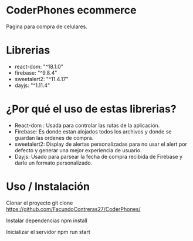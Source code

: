 # CoderPhones ecommerce
Pagina para compra de celulares.

# Librerias

- react-dom: "^18.1.0"
- firebase: "^9.8.4"
- sweetalert2: "^11.4.17"
- dayjs: "^1.11.4"

# ¿Por qué el uso de estas librerias?

- React-dom : Usada para controlar las rutas de la aplicación.
- Firebase: Es donde estan alojados todos los archivos y donde se guardan las ordenes de compra.
- sweetalert2: Display de alertas personalizadas para no usar el alert por defecto y generar una mejor experiencia de usuario.
- Dayjs: Usado para parsear la fecha de compra recibida de Firebase y darle un formato personalizado.

# Uso / Instalación

Clonar el proyecto
  git clone https://github.com/FacundoContreras27/CoderPhones/


Instalar dependencias
  npm install

Inicializar el servidor
  npm run start

